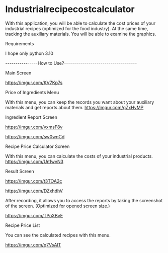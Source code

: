 # Industrialrecipecostcalculator
 With this application, you will be able to calculate the cost prices of your industrial recipes (optimized for the food industry). At the same time, tracking the auxiliary materials. You will be able to examine the graphics.

Requirements

I hope only python 3.10

----------------How to Use?------------------------------------


Main Screen

https://imgur.com/KV7Kp7s

Price of Ingredients Menu

With this menu, you can keep the records you want about your auxiliary materials and get reports about them.
https://imgur.com/qZxHvMP

Ingredient Report Screen


https://imgur.com/vxmsF8v

https://imgur.com/sw0wnCd


Recipe Price Calculator Screen

With this menu, you can calculate the costs of your industrial products.
https://imgur.com/Un1wvN3

Result Screen

https://imgur.com/t3TOA2c

https://imgur.com/DZxhdhV

After recording, it allows you to access the reports by taking the screenshot of the screen. (Optimized for opened screen size.)

https://imgur.com/TPoXBvE

Recipe Price List

You can see the calculated recipes with this menu.

https://imgur.com/q7VsAlT



